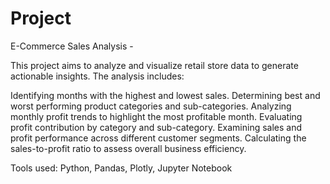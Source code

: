 # Project
E-Commerce Sales Analysis - 

This project aims to analyze and visualize retail store data to generate actionable insights. The analysis includes:

Identifying months with the highest and lowest sales.
Determining best and worst performing product categories and sub-categories.
Analyzing monthly profit trends to highlight the most profitable month.
Evaluating profit contribution by category and sub-category.
Examining sales and profit performance across different customer segments.
Calculating the sales-to-profit ratio to assess overall business efficiency.

Tools used: Python, Pandas, Plotly, Jupyter Notebook
